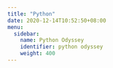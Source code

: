 ```yaml
---
title: "Python"
date: 2020-12-14T10:52:50+08:00
menu:
  sidebar:
    name: Python Odyssey
    identifier: python odyssey
    weight: 400
---
```


